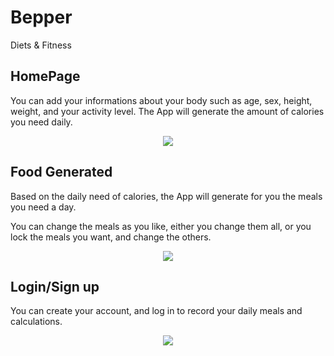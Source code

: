 # Bepper
Diets &amp; Fitness

## HomePage
You can add your informations about your body such as age, sex, height, weight, and your activity level. The App will generate the amount of calories you need daily.
<p align="center">
  <img src="https://i.ibb.co/PCnKpNZ/image-2023-02-11-121812712.png" />
</p>

## Food Generated
<p> Based on the daily need of calories, the App will generate for you the meals you need a day.</p>
<p> You can change the meals as you like, either you change them all, or you lock the meals you want, and change the others.</p>
<p align="center">
  <img src="https://i.ibb.co/nPSLNhk/image-2023-02-11-122625360.png" />
</p>

## Login/Sign up
<p>You can create your account, and log in to record your daily meals and calculations.</p>
<p align="center">
  <img src="https://i.ibb.co/QFfQ33t/image-2023-02-11-123406345.png" />
</p>
